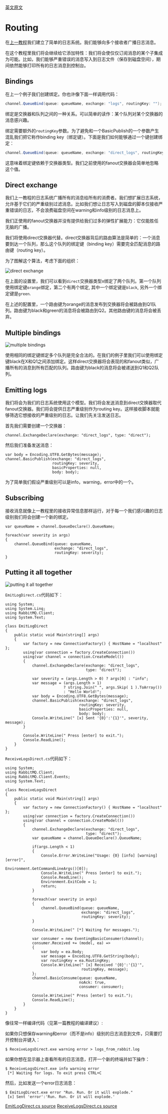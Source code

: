 [英文原文](http://www.rabbitmq.com/tutorials/tutorial-four-dotnet.html)

# Routing

在[上一教程](./RabbitMQ-Tutorials-3-Publish-Subscribe.md)我们建立了简单的日志系统。我们能够向多个接收者广播日志消息。

在这个教程里我们将会继续给它添加特性：我们将会使仅仅订阅消息的某个子集成为可能。比如，我们能够严重错误的消息写入到日志文件（保存到磁盘空间），期间依然能够打印所有的日志消息到控制台。

## Bindings

 在上一个例子我们创建绑定。你也许像下面一样调用代码：

```csharp
channel.QueueBind(queue: queueName, exchange: "logs", routingKey: "");
```

绑定是交换器和队列之间的一种关系。可以简单的读作：某个队列对某个交换器的消息感兴趣。

绑定需要额外的`routingKey`参数。为了避免和一个BasicPublish的一个参数产生混乱我们把它称作binding key（绑定键）。下面是我们如何能够通过一个键创建绑定：

```csharp
channel.QueueBind(queue: queueName, exchange: "direct_logs", routingKey: "black");
```

这意味着绑定键依赖于交换器类型。我们之前使用的fanout交换器会简单地忽略这个值。

## Direct exchange

我们上一教程的日志系统广播所有的消息给所有的消费者。我们想扩展日志系统，允许基于它们的严重级别过滤消息。比如我们想让日志写入到磁盘的脚本仅接收严重错误的日志，不会浪费磁盘空间在warning和info级别的日志消息上。

我们正使用的fanout交换器并没有提供给我们过多的弹性扩展能力：它仅能胜任无脑的广播。

我们将使用direct交换器代替。direct交换器背后的路由算法是简单的：一个消息要到达一个队列，那么这个队列的绑定键（binding key）需要完全匹配消息的路由键（routing key）。

为了图解这个算法，考虑下面的组织：

![direct exchange](http://www.rabbitmq.com/img/tutorials/direct-exchange.png)

在上面的设置里，我们可以看到`direct`交换器类型x绑定了两个队列。第一个队列使用绑定键`orange`绑定，第二个有两个绑定, 其中一个绑定键是`black`, 另外一个绑定键是`green`.

在上述的配置里，一个路由键为orange的消息发布到交换器将会被路由到Q1队列。路由键为black和green的消息将会被路由到Q2。其他路由键的消息将会被丢弃。


## Multiple bindings

![multiple bindings](http://www.rabbitmq.com/img/tutorials/direct-exchge-multiple.png)

使用相同的绑定键绑定多个队列是完全合法的。在我们的例子里我们可以使用绑定键black在X和Q1之间添加绑定。这样direct交换器将会表现的和fanout类似，广播所有的消息到所有匹配的队列。路由键为black的消息将会被递送到Q1和Q2队列。

## Emitting logs

我们将会为我们的日志系统使用这个模型。我们将会发送消息到direct交换器取代fanout交换器。我们将会提供日志严重级别作为routing key。这样接收脚本就能够筛选它想接收的严重级别的日志。让我们先关注发送日志。

首先我们需要创建一个交换器：

	channel.ExchangeDeclare(exchange: "direct_logs", type: "direct");

然后我们准备发送消息：

	var body = Encoding.UTF8.GetBytes(message);
	channel.BasicPublish(exchange: "direct_logs",
						 routingKey: severity,
						 basicProperties: null,
						 body: body);

为了简单我们假设严重级别可以是info，warning，error中的一个。						

## Subscribing

接收消息就像上一教程里的接收异常信息那样运行，对于每一个我们感兴趣的日志级别我们将会创建一个新的绑定。

	var queueName = channel.QueueDeclare().QueueName;

	foreach(var severity in args)
	{
		channel.QueueBind(queue: queueName,
						  exchange: "direct_logs",
						  routingKey: severity);
	}

## Putting it all together

![putting it all together](http://www.rabbitmq.com/img/tutorials/python-four.png)

`EmitLogDirect.cs`代码如下：


	using System;
	using System.Linq;
	using RabbitMQ.Client;
	using System.Text;

	class EmitLogDirect
	{
		public static void Main(string[] args)
		{
			var factory = new ConnectionFactory() { HostName = "localhost" };
			using(var connection = factory.CreateConnection())
			using(var channel = connection.CreateModel())
			{
				channel.ExchangeDeclare(exchange: "direct_logs",
										type: "direct");

				var severity = (args.Length > 0) ? args[0] : "info";
				var message = (args.Length > 1)
							  ? string.Join(" ", args.Skip( 1 ).ToArray())
							  : "Hello World!";
				var body = Encoding.UTF8.GetBytes(message);
				channel.BasicPublish(exchange: "direct_logs",
									 routingKey: severity,
									 basicProperties: null,
									 body: body);
				Console.WriteLine(" [x] Sent '{0}':'{1}'", severity, message);
			}

			Console.WriteLine(" Press [enter] to exit.");
			Console.ReadLine();
		}
	}
	

`ReceiveLogsDirect.cs`代码如下：

	using System;
	using RabbitMQ.Client;
	using RabbitMQ.Client.Events;
	using System.Text;

	class ReceiveLogsDirect
	{
		public static void Main(string[] args)
		{
			var factory = new ConnectionFactory() { HostName = "localhost" };
			using(var connection = factory.CreateConnection())
			using(var channel = connection.CreateModel())
			{
				channel.ExchangeDeclare(exchange: "direct_logs",
										type: "direct");
				var queueName = channel.QueueDeclare().QueueName;

				if(args.Length < 1)
				{
					Console.Error.WriteLine("Usage: {0} [info] [warning] [error]",
											Environment.GetCommandLineArgs()[0]);
					Console.WriteLine(" Press [enter] to exit.");
					Console.ReadLine();
					Environment.ExitCode = 1;
					return;
				}

				foreach(var severity in args)
				{
					channel.QueueBind(queue: queueName,
									  exchange: "direct_logs",
									  routingKey: severity);
				}

				Console.WriteLine(" [*] Waiting for messages.");

				var consumer = new EventingBasicConsumer(channel);
				consumer.Received += (model, ea) =>
				{
					var body = ea.Body;
					var message = Encoding.UTF8.GetString(body);
					var routingKey = ea.RoutingKey;
					Console.WriteLine(" [x] Received '{0}':'{1}'",
									  routingKey, message);
				};
				channel.BasicConsume(queue: queueName,
									 noAck: true,
									 consumer: consumer);

				Console.WriteLine(" Press [enter] to exit.");
				Console.ReadLine();
			}
		}
	}


像往常一样编译代码（见第一篇教程的编译建议）: 

如果你只想保存warning和error（而不是info）级别的日志消息到文件，只需要打开控制台并键入：

	$ ReceiveLogsDirect.exe warning error > logs_from_rabbit.log

如果你想在显示器上查看所有的日志消息，打开一个新的终端并如下操作：

	$ ReceiveLogsDirect.exe info warning error
	 [*] Waiting for logs. To exit press CTRL+C

然后，比如发送一个error日志消息：

	$ EmitLogDirect.exe error "Run. Run. Or it will explode."
	 [x] Sent 'error':'Run. Run. Or it will explode.'

[EmitLogDirect.cs source](http://github.com/rabbitmq/rabbitmq-tutorials/blob/master/dotnet/EmitLogDirect.cs) [ReceiveLogsDirect.cs source](http://github.com/rabbitmq/rabbitmq-tutorials/blob/master/dotnet/ReceiveLogsDirect.cs)
